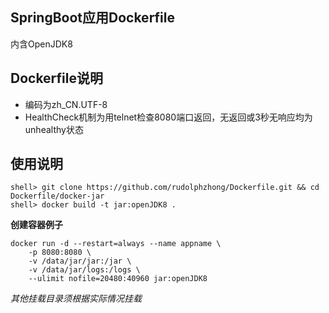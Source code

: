 SpringBoot应用Dockerfile
---

内含OpenJDK8

Dockerfile说明
---

* 编码为zh_CN.UTF-8
* HealthCheck机制为用telnet检查8080端口返回，无返回或3秒无响应均为unhealthy状态

使用说明
---

```
shell> git clone https://github.com/rudolphzhong/Dockerfile.git && cd Dockerfile/docker-jar
shell> docker build -t jar:openJDK8 .
```

**创建容器例子**

```
docker run -d --restart=always --name appname \
	-p 8080:8080 \
	-v /data/jar/jar:/jar \
	-v /data/jar/logs:/logs \
    --ulimit nofile=20480:40960 jar:openJDK8
```

*其他挂载目录须根据实际情况挂载*  

